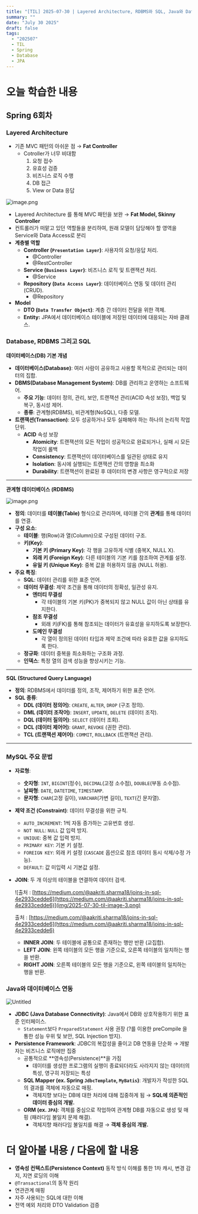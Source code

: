```yaml
---
title: "[TIL] 2025-07-30 | Layered Architecture, RDBMS와 SQL, Java와 Database"
summary: ""
date: "July 30 2025"
draft: false
tags:
  - "202507"
  - TIL
  - Spring
  - Database
  - JPA
---
```


# 오늘 학습한 내용

## Spring 6회차

### Layered Architecture

- 기존 MVC 패턴의 아쉬운 점 → **Fat Controller**
    - Cotroller가 너무 비대함
        1. 요청 접수
        2. 유효성 검증
        3. 비즈니스 로직 수행
        4. DB 접근
        5. View or Data 응답

![image.png](img/2025-07-30-til-image-1.png)

- Layered Architecture 를 통해 MVC 패턴을 보완 → **Fat Model, Skinny Controller**
- 컨트롤러가 떠맡고 있던 역할들을 분리하여, 원래 모델이 담당해야 할 영역을 Service와 Data Access로 분리
- **계층별 역할**
    - **Controller (`Presentation Layer`)**: 사용자의 요청/응답 처리.
        - @Controller
        - @RestController
    - **Service (`Business Layer`)**: 비즈니스 로직 및 트랜잭션 처리.
        - @Service
    - **Repository (`Data Access Layer`)**: 데이터베이스 연동 및 데이터 관리(CRUD).
        - @Repository
- **Model**
    - **DTO (`Data Transfer Object`)**: 계층 간 데이터 전달을 위한 객체.
    - **Entity:** JPA에서 데이터베이스 테이블에 저장된 데이터에 대응되는 자바 클래스.

### Database, RDBMS 그리고 SQL

**데이터베이스(DB) 기본 개념**

- **데이터베이스(Database)**: 여러 사람이 공유하고 사용할 목적으로 관리되는 데이터의 집합.
- **DBMS(Database Management System)**: DB를 관리하고 운영하는 소프트웨어.
    - **주요 기능**: 데이터 정의, 관리, 보안, 트랜잭션 관리(ACID 속성 보장), 백업 및 복구, 동시성 제어.
    - **종류**: 관계형(RDBMS), 비관계형(NoSQL), 다중 모델.
- **트랜잭션(Transaction)**: 모두 성공하거나 모두 실패해야 하는 하나의 논리적 작업 단위.
    - **ACID** 속성 보장
        - **Atomicity**: 트랜잭션의 모든 작업이 성공적으로 완료되거나, 실패 시 모든 작업이 롤백
        - **Consistency**: 트랜잭션이 데이터베이스를 일관된 상태로 유지
        - **Isolation**: 동시에 실행되는 트랜잭션 간의 영향을 최소화
        - **Durability**: 트랜잭션이 완료된 후 데이터의 변경 사항은 영구적으로 저장

---

**관계형 데이터베이스 (RDBMS)**

![image.png](img/2025-07-30-til-image-2.png)

- **정의**: 데이터를 **테이블(Table)** 형식으로 관리하며, 테이블 간의 **관계**를 통해 데이터를 연결.
- **구성 요소**:
    - **테이블**: 행(Row)과 열(Column)으로 구성된 데이터 구조.
    - **키(Key)**:
        - **기본 키 (Primary Key)**: 각 행을 고유하게 식별 (중복X, NULL X).
        - **외래 키 (Foreign Key)**: 다른 테이블의 기본 키를 참조하여 관계를 설정.
        - **유일 키 (Unique Key)**: 중복 값을 허용하지 않음 (NULL 허용).
- **주요 특징**:
    - **SQL**: 데이터 관리를 위한 표준 언어.
    - **데이터 무결성**: 제약 조건을 통해 데이터의 정확성, 일관성 유지.
        - **엔터티 무결성**
            - 각 테이블의 기본 키(PK)가 중복되지 않고 NULL 값이 아닌 상태를 유지한다.
        - **참조 무결성**
            - 외래 키(FK)를 통해 참조되는 데이터가 유효성을 유지하도록 보장한다.
        - **도메인 무결성**
            - 각 열이 정의된 데이터 타입과 제약 조건에 따라 유효한 값을 유지하도록 한다.
    - **정규화**: 데이터 중복을 최소화하는 구조화 과정.
    - **인덱스**: 특정 열의 검색 성능을 향상시키는 기능.

---

**SQL (Structured Query Language)**

- **정의**: RDBMS에서 데이터를 정의, 조작, 제어하기 위한 표준 언어.
- **SQL 종류**:
    - **DDL (데이터 정의어)**: `CREATE`, `ALTER`, `DROP` (구조 정의).
    - **DML (데이터 조작어)**: `INSERT`, `UPDATE`, `DELETE` (데이터 조작).
    - **DQL (데이터 질의어)**: `SELECT` (데이터 조회).
    - **DCL (데이터 제어어)**: `GRANT`, `REVOKE` (권한 관리).
    - **TCL (트랜잭션 제어어)**: `COMMIT`, `ROLLBACK` (트랜잭션 관리).

---

### **MySQL 주요 문법**

- **자료형**:
    - **숫자형**: `INT`, `BIGINT`(정수), `DECIMAL`(고정 소수점), `DOUBLE`(부동 소수점).
    - **날짜형**: `DATE`, `DATETIME`, `TIMESTAMP`.
    - **문자형**: `CHAR`(고정 길이), `VARCHAR`(가변 길이), `TEXT`(긴 문자열).
- **제약 조건 (Constraint)**: 데이터 무결성을 위한 규칙.
    - `AUTO_INCREMENT`: 1씩 자동 증가하는 고유번호 생성.
    - `NOT NULL`: `NULL` 값 입력 방지.
    - `UNIQUE`: 중복 값 입력 방지.
    - `PRIMARY KEY`: 기본 키 설정.
    - `FOREIGN KEY`: 외래 키 설정 (`CASCADE` 옵션으로 참조 데이터 동시 삭제/수정 가능).
    - `DEFAULT`: 값 미입력 시 기본값 설정.
- **JOIN**: 두 개 이상의 테이블을 연결하여 데이터 검색.
    
    ![출처 : [https://medium.com/@aakriti.sharma18/joins-in-sql-4e2933cedde6](https://medium.com/@aakriti.sharma18/joins-in-sql-4e2933cedde6)](img/2025-07-30-til-image-3.png)
    
    출처 : [https://medium.com/@aakriti.sharma18/joins-in-sql-4e2933cedde6](https://medium.com/@aakriti.sharma18/joins-in-sql-4e2933cedde6)
    
    - **INNER JOIN**: 두 테이블에 공통으로 존재하는 행만 반환 (교집합).
    - **LEFT JOIN**: 왼쪽 테이블의 모든 행을 기준으로, 오른쪽 테이블의 일치하는 행을 반환.
    - **RIGHT JOIN**: 오른쪽 테이블의 모든 행을 기준으로, 왼쪽 테이블의 일치하는 행을 반환.

### **Java와 데이터베이스 연동**

![Untitled](img/2025-07-30-til-image-4.png)

- **JDBC (Java Database Connectivity)**: Java에서 DB와 상호작용하기 위한 표준 인터페이스.
    - `Statement`보다 `PreparedStatement` 사용 권장 (?를 이용한 preCompile 을 통한 성능 우위 및 보안, SQL Injection 방지).
- **Persistence Framework**: JDBC의 복잡성을 줄이고 DB 연동을 단순화 → 개발자는 비즈니스 로직에만 집중
    - 공통적으로 **영속성(Persistence)**을 가짐
        - 데이터를 생성한 프로그램의 실행이 종료되더라도 사라지지 않는 데이터의 특성, 영구히 저장되는 특성
    - **SQL Mapper (ex. Spring `JdbcTemplate`, `MyBatis`)**: 개발자가 작성한 SQL의 결과를 객체에 자동으로 매핑.
        - 객체지향 보다는 DB에 대한 처리에 대해 집중하게 됨 → **SQL에 의존적인 데이터 중심의 개발.**
    - **ORM (ex. `JPA`)**: 객체를 중심으로 작업하여 관계형 DB를 자동으로 생성 및 매핑 (패러다임 불일치 문제 해결).
        - 객체지향 패러다임 불일치를 해결 → **객체 중심의 개발.**

# 더 알아볼 내용 / 다음에 할 내용

- **영속성 컨텍스트(Persistence Context)** 동작 방식 이해를 통한 1차 캐시, 변경 감지, 지연 로딩의 이해
- `@Transactional`의 동작 원리
- 연관관계 매핑
- 자주 사용되는 SQL에 대한 이해
- 전역 예외 처리와 DTO Validation 검증